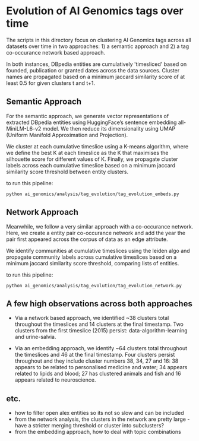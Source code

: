 # Evolution of AI Genomics tags over time

The scripts in this directory focus on clustering AI Genomics tags across all datasets over time in two approaches: 1) a semantic approach and 2) a tag co-occurance network based approach.

In both instances, DBpedia entities are cumulatively 'timesliced' based on founded, publication or granted dates across the data sources. Cluster names are propagated based on a minimum jaccard similarity score of at least 0.5 for given clusters t and t+1.

## Semantic Approach

For the semantic approach, we generate vector representations of extracted DBpedia entities using HuggingFace’s sentence embedding all-MiniLM-L6-v2 model. We then reduce its dimensionality using UMAP (Uniform Manifold Approximation and Projection).

We cluster at each cumulative timeslice using a K-means algorithm, where we define the best K at each timeslice as the K that maximises the silhouette score for different values of K. Finally, we propagate cluster labels across each cumulative timeslice based on a minimum jaccard similarity score threshold between entity clusters.

to run this pipeline:

`python ai_genomics/analysis/tag_evolution/tag_evolution_embeds.py`

## Network Approach

Meanwhile, we follow a very similar approach with a co-occurance network. Here, we create a entity pair co-occurance network and add the year the pair first appeared across the corpus of data as an edge attribute.

We identify communities at cumulative timeslices using the leiden algo and propagate community labels across cumulative timeslices based on a minimum jaccard similarity score threshold, comparing lists of entities.

to run this pipeline:

`python ai_genomics/analysis/tag_evolution/tag_evolution_network.py`

## A few high observations across both approaches

- Via a network based approach, we identified ~38 clusters total throughout the timeslices and 14 clusters at the final timestamp. Two clusters from the first timeslice (2015) persist: data-algorithm-learning and urine-salvia.

- Via an embedding approach, we identify ~64 clusters total throughout the timeslices and 46 at the final timestamp. Four clusters persist throughout and they include cluster numbers 38, 34, 27 and 16: 38 appears to be related to personalised medicine and water; 34 appears related to lipids and blood; 27 has clustered animals and fish and 16 appears related to neuroscience.

## etc.

- how to filter open alex entities so its not so slow and can be included
- from the network analysis, the clusters in the network are pretty large - have a stricter merging threshold or cluster into subclusters?
- from the embedding approach, how to deal with topic combinations
